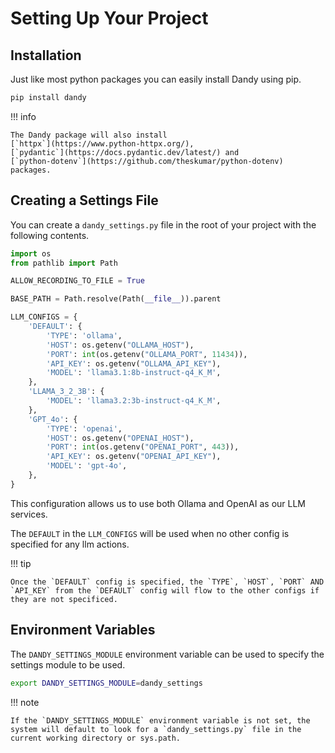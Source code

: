 # Setting Up Your Project

## Installation

Just like most python packages you can easily install Dandy using pip.

``` bash
pip install dandy
```

!!! info

    The Dandy package will also install 
    [`httpx`](https://www.python-httpx.org/), 
    [`pydantic`](https://docs.pydantic.dev/latest/) and
    [`python-dotenv`](https://github.com/theskumar/python-dotenv) packages.

## Creating a Settings File

You can create a `dandy_settings.py` file in the root of your project with the following contents.

```python title="dandy_settings.py"
import os
from pathlib import Path

ALLOW_RECORDING_TO_FILE = True

BASE_PATH = Path.resolve(Path(__file__)).parent

LLM_CONFIGS = {
    'DEFAULT': {
        'TYPE': 'ollama',
        'HOST': os.getenv("OLLAMA_HOST"),
        'PORT': int(os.getenv("OLLAMA_PORT", 11434)),
        'API_KEY': os.getenv("OLLAMA_API_KEY"),
        'MODEL': 'llama3.1:8b-instruct-q4_K_M',
    },
    'LLAMA_3_2_3B': {
        'MODEL': 'llama3.2:3b-instruct-q4_K_M',
    },
    'GPT_4o': {
        'TYPE': 'openai',
        'HOST': os.getenv("OPENAI_HOST"),
        'PORT': int(os.getenv("OPENAI_PORT", 443)),
        'API_KEY': os.getenv("OPENAI_API_KEY"),
        'MODEL': 'gpt-4o',
    },
}
```

This configuration allows us to use both Ollama and OpenAI as our LLM services.

The `DEFAULT` in the `LLM_CONFIGS` will be used when no other config is specified for any llm actions.

!!! tip

    Once the `DEFAULT` config is specified, the `TYPE`, `HOST`, `PORT` AND `API_KEY` from the `DEFAULT` config will flow to the other configs if they are not specificed.

## Environment Variables

The `DANDY_SETTINGS_MODULE` environment variable can be used to specify the settings module to be used.

```bash
export DANDY_SETTINGS_MODULE=dandy_settings
```

!!! note

    If the `DANDY_SETTINGS_MODULE` environment variable is not set, the system will default to look for a `dandy_settings.py` file in the current working directory or sys.path.